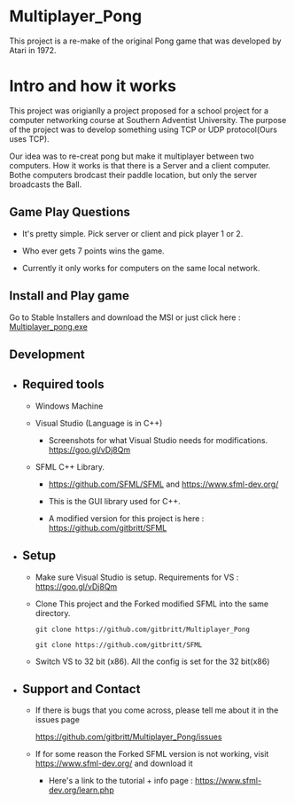 # Multiplayer_Pong
This project is a re-make of the original Pong game that was developed by Atari in 1972.

# Intro and how it works
This project was origianlly a project proposed for a school project for a computer networking course at Southern Adventist University.
The purpose of the project was to develop something using TCP or UDP protocol(Ours uses TCP).


Our idea was to re-creat pong but make it multiplayer between two computers.
How it works is that there is a Server and a client computer. Bothe computers brodcast their paddle location,
but only the server broadcasts the Ball.

Game Play Questions
-------------------
-	It's pretty simple. Pick server or client and pick player 1 or 2. 

-	Who ever gets 7 points wins the game.

-	Currently it only works for computers on the same local network.

Install and Play game
---------------------
Go to Stable Installers and download the MSI or just click here : 
<a href ="https://github.com/gitbritt/Multiplayer_Pong/raw/master/Stable_Installer_versions/Multiplayer_Pong/Setup%20Files/Multiplayer_Pong.msi">Multiplayer_pong.exe</a>

Development
-----------

-	Required tools
	--------------
	-	Windows Machine
	-	Visual Studio (Language is in C++)

		-	Screenshots for what Visual Studio needs for modifications. https://goo.gl/vDj8Qm
	-	SFML C++ Library. 
		-	https://github.com/SFML/SFML and https://www.sfml-dev.org/

		-	This is the GUI library used for C++.

		-	A modified version for this project is here : https://github.com/gitbritt/SFML

-	Setup
	-----
	-	Make sure Visual Studio is setup. Requirements for VS : https://goo.gl/vDj8Qm

	-	Clone This project and the Forked modified SFML into the same directory. 

			git clone https://github.com/gitbritt/Multiplayer_Pong

			git clone https://github.com/gitbritt/SFML

	-	Switch VS to 32 bit (x86). All the config is set for the 32 bit(x86)


-	Support and Contact
	-------
	-	If there is bugs that you come across, please tell me about it in the issues page

		https://github.com/gitbritt/Multiplayer_Pong/issues

	-	If for some reason the Forked SFML version is not working, visit https://www.sfml-dev.org/ and download it

		-	Here's a link to the tutorial + info page : https://www.sfml-dev.org/learn.php

